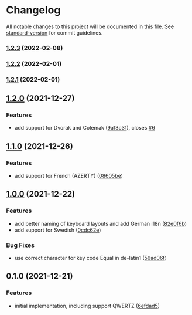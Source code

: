 # Changelog

All notable changes to this project will be documented in this file. See [standard-version](https://github.com/conventional-changelog/standard-version) for commit guidelines.

### [1.2.3](https://github.com/ghost-fvtt/keyboard-layout/compare/v1.2.2...v1.2.3) (2022-02-08)

### [1.2.2](https://github.com/ghost-fvtt/keyboard-layout/compare/v1.2.1...v1.2.2) (2022-02-01)

### [1.2.1](https://github.com/ghost-fvtt/keyboard-layout/compare/v1.2.0...v1.2.1) (2022-02-01)

## [1.2.0](https://github.com/ghost-fvtt/keyboard-layout/compare/v1.1.0...v1.2.0) (2021-12-27)


### Features

* add support for Dvorak and Colemak ([9a13c31](https://github.com/ghost-fvtt/keyboard-layout/commit/9a13c31220a7023194817d2c565ff83f5856728e)), closes [#6](https://github.com/ghost-fvtt/keyboard-layout/issues/6)

## [1.1.0](https://github.com/ghost-fvtt/keyboard-layout/compare/v1.0.0...v1.1.0) (2021-12-26)


### Features

* add support for French (AZERTY) ([08605be](https://github.com/ghost-fvtt/keyboard-layout/commit/08605beed84f0566349d4bd61fe15959e007f2c9))

## [1.0.0](https://github.com/ghost-fvtt/keyboard-layout/compare/v0.1.0...v1.0.0) (2021-12-22)


### Features

* add better naming of keyboard layouts and add German i18n ([82e0f6b](https://github.com/ghost-fvtt/keyboard-layout/commit/82e0f6bfd55387f592efb059b1b6bef2a82ade6b))
* add support for Swedish ([0cdc62e](https://github.com/ghost-fvtt/keyboard-layout/commit/0cdc62ed914552a6d7678d067e702d6a6cef9bb6))


### Bug Fixes

* use correct character for key code Equal in de-latin1 ([56ad06f](https://github.com/ghost-fvtt/keyboard-layout/commit/56ad06ffebb8cd34d3e4bce6b83b87abd91497b3))

## 0.1.0 (2021-12-21)


### Features

* initial implementation, including support QWERTZ ([6efdad5](https://github.com/ghost-fvtt/keyboard-layout/commit/6efdad528dc57f7e608bd50b901d72b4d3587d46))
